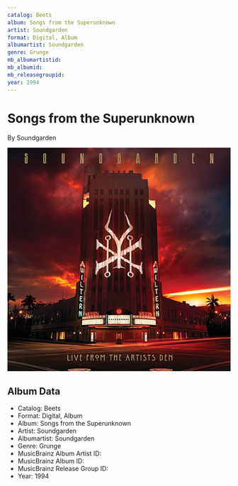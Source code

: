 ```yaml
---
catalog: Beets
album: Songs from the Superunknown
artist: Soundgarden
format: Digital, Album
albumartist: Soundgarden
genre: Grunge
mb_albumartistid: 
mb_albumid: 
mb_releasegroupid: 
year: 1994
---
```


# Songs from the Superunknown

By Soundgarden

![](../../assets/beetscovers/Soundgarden-Songs_from_the_Superunknown.jpg)

## Album Data

- Catalog: Beets
- Format: Digital, Album
- Album: Songs from the Superunknown
- Artist: Soundgarden
- Albumartist: Soundgarden
- Genre: Grunge
- MusicBrainz Album Artist ID: 
- MusicBrainz Album ID: 
- MusicBrainz Release Group ID: 
- Year: 1994

